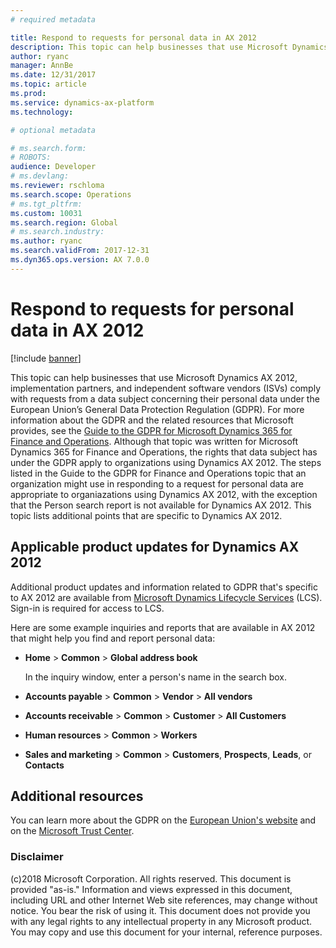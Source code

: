 ```yaml
---
# required metadata

title: Respond to requests for personal data in AX 2012
description: This topic can help businesses that use Microsoft Dynamics AX 2012, implementation partners, and independent software vendors (ISVs) comply with requests from a data subject concerning their personal data under the European Union’s General Data Protection Regulation (GDPR). 
author: ryanc
manager: AnnBe
ms.date: 12/31/2017
ms.topic: article
ms.prod: 
ms.service: dynamics-ax-platform
ms.technology: 

# optional metadata

# ms.search.form: 
# ROBOTS: 
audience: Developer
# ms.devlang: 
ms.reviewer: rschloma
ms.search.scope: Operations
# ms.tgt_pltfrm: 
ms.custom: 10031
ms.search.region: Global
# ms.search.industry: 
ms.author: ryanc
ms.search.validFrom: 2017-12-31
ms.dyn365.ops.version: AX 7.0.0
---
```



# Respond to requests for personal data in AX 2012

[!include [banner](../includes/banner.md)]

This topic can help businesses that use Microsoft Dynamics AX 2012, implementation partners, and independent software vendors (ISVs) comply with requests from a data subject concerning their personal data under the European Union’s General Data Protection Regulation (GDPR). For more information about the GDPR and the related resources that Microsoft provides, see the [Guide to the GDPR for Microsoft Dynamics 365 for Finance and Operations](./gdpr-guide.md). Although that topic was written for Microsoft Dynamics 365 for Finance and Operations, the rights that data subject has under the GDPR apply to organizations using Dynamics AX 2012. The steps listed in the Guide to the GDPR for Finance and Operations topic that an organization might use in responding to a request for personal data are appropriate to organiazations using Dynamics AX 2012, with the exception that the Person search report is not available for Dynamics AX 2012. This topic lists additional points that are specific to Dynamics AX 2012. 

## Applicable product updates for Dynamics AX 2012

Additional product updates and information related to GDPR that's specific to AX 2012 are available from [Microsoft Dynamics Lifecycle Services](https://fix.lcs.dynamics.com/Issue/Results?q=3909273) (LCS). Sign-in is required for access to LCS. 

Here are some example inquiries and reports that are available in AX 2012 that might help you find and report personal data:

+ **Home** &gt; **Common** &gt; **Global address book**

    In the inquiry window, enter a person's name in the search box.

+ **Accounts payable** &gt; **Common** &gt; **Vendor** &gt; **All vendors**
+ **Accounts receivable** &gt; **Common** &gt; **Customer** &gt; **All Customers**
+ **Human resources** &gt; **Common** &gt; **Workers**
+ **Sales and marketing** &gt; **Common** > **Customers**, **Prospects**, **Leads**, or **Contacts**

## Additional resources
You can learn more about the GDPR on the [European Union's website](http://europa.eu/) and on the [Microsoft Trust Center](https://www.microsoft.com/en-us/TrustCenter/Privacy/gdpr/default.aspx).

### Disclaimer
(c)2018 Microsoft Corporation. All rights reserved. This document is provided "as-is." Information and views expressed in this document, including URL and other Internet Web site references, may change without notice. You bear the risk of using it. This document does not provide you with any legal rights to any intellectual property in any Microsoft product. You may copy and use this document for your internal, reference purposes.
